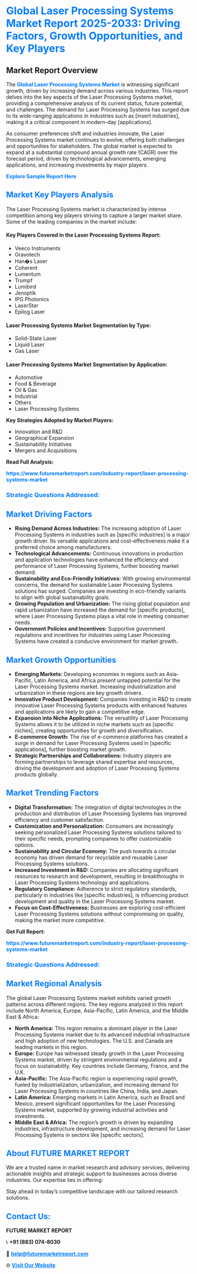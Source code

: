 <h1 style="color: #007BFF;">Global Laser Processing Systems Market Report 2025-2033: Driving Factors, Growth Opportunities, and Key Players</h1>

<section id="overview">
<h2>Market Report Overview</h2>
<p>The <a href="https://www.futuremarketreport.com/industry-report/laser-processing-systems-market" style="color: #007BFF; text-decoration: none;"><strong>Global Laser Processing Systems Market</strong></a> is witnessing significant growth, driven by increasing demand across various industries. This report delves into the key aspects of the Laser Processing Systems market, providing a comprehensive analysis of its current status, future potential, and challenges. The demand for Laser Processing Systems has surged due to its wide-ranging applications in industries such as [insert industries], making it a critical component in modern-day [applications].</p>
<p>As consumer preferences shift and industries innovate, the Laser Processing Systems market continues to evolve, offering both challenges and opportunities for stakeholders. The global market is expected to expand at a substantial compound annual growth rate (CAGR) over the forecast period, driven by technological advancements, emerging applications, and increasing investments by major players.</p>
</section>

<section id="overview">
<p><a href="https://www.futuremarketreport.com/request-sample/reportId=120069" style="color: #007BFF; text-decoration: none;"><strong>Explore Sample Report Here</strong></a></p>
</section>

<section id="key-players">
<h2 style="color: #007BFF;">Market Key Players Analysis</h2>
<p>The Laser Processing Systems market is characterized by intense competition among key players striving to capture a larger market share. Some of the leading companies in the market include:</p>
<h4>Key Players Covered in the Laser Processing Systems Report:</h4>
<ul><li>Veeco Instruments</li><li>Gravotech</li><li>Han�s Laser</li><li>Coherent</li><li>Lumentum</li><li>Trumpf</li><li>Lumibird</li><li>Jenoptik</li><li>IPG Photonics</li><li>LaserStar</li><li>Epilog Laser</li></ul>
<h4>Laser Processing Systems Market Segmentation by Type:</h4>
<ul><li>Solid-State Laser</li><li>Liquid Laser</li><li>Gas Laser</li></ul>

<h4>Laser Processing Systems Market Segmentation by Application:</h4>
<ul><li>Automotive</li><li>Food &amp; Beverage</li><li>Oil &amp; Gas</li><li>Industrial</li><li>Others</li><li>Laser Processing Systems</li></ul>
<p><strong>Key Strategies Adopted by Market Players:</strong></p>
<ul>
<li>Innovation and R&D</li>
<li>Geographical Expansion</li>
<li>Sustainability Initiatives</li>
<li>Mergers and Acquisitions</li>
</ul>
</section>

<section>
<p><strong>Read Full Analysis: </strong></p><a href="https://www.futuremarketreport.com/industry-report/laser-processing-systems-market" style="color: #007BFF; text-decoration: none;"><strong>https://www.futuremarketreport.com/industry-report/laser-processing-systems-market</strong></a>
<h3 style="color: #007BFF;">Strategic Questions Addressed:</h3>
</section>

<section id="driving-factors">
<h2 style="color: #007BFF;">Market Driving Factors</h2>
<ul>
<li><strong>Rising Demand Across Industries:</strong> The increasing adoption of Laser Processing Systems in industries such as [specific industries] is a major growth driver. Its versatile applications and cost-effectiveness make it a preferred choice among manufacturers.</li>
<li><strong>Technological Advancements:</strong> Continuous innovations in production and application technologies have enhanced the efficiency and performance of Laser Processing Systems, further boosting market demand.</li>
<li><strong>Sustainability and Eco-Friendly Initiatives:</strong> With growing environmental concerns, the demand for sustainable Laser Processing Systems solutions has surged. Companies are investing in eco-friendly variants to align with global sustainability goals.</li>
<li><strong>Growing Population and Urbanization:</strong> The rising global population and rapid urbanization have increased the demand for [specific products], where Laser Processing Systems plays a vital role in meeting consumer needs.</li>
<li><strong>Government Policies and Incentives:</strong> Supportive government regulations and incentives for industries using Laser Processing Systems have created a conducive environment for market growth.</li>
</ul>
</section>

<section id="growth-opportunities">
<h2 style="color: #007BFF;">Market Growth Opportunities</h2>
<ul>
<li><strong>Emerging Markets:</strong> Developing economies in regions such as Asia-Pacific, Latin America, and Africa present untapped potential for the Laser Processing Systems market. Increasing industrialization and urbanization in these regions are key growth drivers.</li>
<li><strong>Innovative Product Development:</strong> Companies investing in R&D to create innovative Laser Processing Systems products with enhanced features and applications are likely to gain a competitive edge.</li>
<li><strong>Expansion into Niche Applications:</strong> The versatility of Laser Processing Systems allows it to be utilized in niche markets such as [specific niches], creating opportunities for growth and diversification.</li>
<li><strong>E-commerce Growth:</strong> The rise of e-commerce platforms has created a surge in demand for Laser Processing Systems used in [specific applications], further boosting market growth.</li>
<li><strong>Strategic Partnerships and Collaborations:</strong> Industry players are forming partnerships to leverage shared expertise and resources, driving the development and adoption of Laser Processing Systems products globally.</li>
</ul>
</section>

<section id="trending-factors">
<h2 style="color: #007BFF;">Market Trending Factors</h2>
<ul>
<li><strong>Digital Transformation:</strong> The integration of digital technologies in the production and distribution of Laser Processing Systems has improved efficiency and customer satisfaction.</li>
<li><strong>Customization and Personalization:</strong> Consumers are increasingly seeking personalized Laser Processing Systems solutions tailored to their specific needs, prompting companies to offer customizable options.</li>
<li><strong>Sustainability and Circular Economy:</strong> The push towards a circular economy has driven demand for recyclable and reusable Laser Processing Systems solutions.</li>
<li><strong>Increased Investment in R&D:</strong> Companies are allocating significant resources to research and development, resulting in breakthroughs in Laser Processing Systems technology and applications.</li>
<li><strong>Regulatory Compliance:</strong> Adherence to strict regulatory standards, particularly in industries like [specific industries], is influencing product development and quality in the Laser Processing Systems market.</li>
<li><strong>Focus on Cost-Effectiveness:</strong> Businesses are exploring cost-efficient Laser Processing Systems solutions without compromising on quality, making the market more competitive.</li>
</ul>
</section>

<section>
<p><strong>Get Full Report: </strong></p><a href="https://www.futuremarketreport.com/industry-report/laser-processing-systems-market" style="color: #007BFF; text-decoration: none;"><strong>https://www.futuremarketreport.com/industry-report/laser-processing-systems-market</strong></a>
<h3 style="color: #007BFF;">Strategic Questions Addressed:</h3>
</section>


<section id="regional-analysis">
<h2 style="color: #007BFF;">Market Regional Analysis</h2>
<p>The global Laser Processing Systems market exhibits varied growth patterns across different regions. The key regions analyzed in this report include North America, Europe, Asia-Pacific, Latin America, and the Middle East & Africa:</p>
<ul>
<li><strong>North America:</strong> This region remains a dominant player in the Laser Processing Systems market due to its advanced industrial infrastructure and high adoption of new technologies. The U.S. and Canada are leading markets in this region.</li>
<li><strong>Europe:</strong> Europe has witnessed steady growth in the Laser Processing Systems market, driven by stringent environmental regulations and a focus on sustainability. Key countries include Germany, France, and the U.K.</li>
<li><strong>Asia-Pacific:</strong> The Asia-Pacific region is experiencing rapid growth, fueled by industrialization, urbanization, and increasing demand for Laser Processing Systems in countries like China, India, and Japan.</li>
<li><strong>Latin America:</strong> Emerging markets in Latin America, such as Brazil and Mexico, present significant opportunities for the Laser Processing Systems market, supported by growing industrial activities and investments.</li>
<li><strong>Middle East & Africa:</strong> The region’s growth is driven by expanding industries, infrastructure development, and increasing demand for Laser Processing Systems in sectors like [specific sectors].</li>
</ul>
</section>

<footer>
<h2 style="color: #007BFF;">About FUTURE MARKET REPORT</h2>
<p>We are a trusted name in market research and advisory services, delivering actionable insights and strategic support to businesses across diverse industries. Our expertise lies in offering:</p>

<p>Stay ahead in today’s competitive landscape with our tailored research solutions.</p>

<h2 style="color: #007BFF;">Contact Us:</h2>
<p><strong>FUTURE MARKET REPORT</strong></p>
<p>📞 <strong>+91 (883) 074-8030</strong></p>
<p>📧 <strong><a href="mailto:help@futuremarketreport.com" style="color: #007BFF;">help@futuremarketreport.com</a></strong></p>
<p>🌐 <strong><a href="https://www.futuremarketreport.com/" style="color: #007BFF;">Visit Our Website</a></strong></p>
</footer>